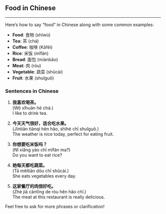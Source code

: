 ## Food in Chinese <br>
---

Here’s how to say “food” in Chinese along with some common examples:

- **Food**: 食物 (shíwù)
- **Tea**: 茶 (chá)
- **Coffee**: 咖啡 (Kāfēi)
- **Rice**: 米饭 (mǐfàn)
- **Bread**: 面包 (miànbāo)
- **Meat**: 肉 (ròu)
- **Vegetable**: 蔬菜 (shūcài)
- **Fruit**: 水果 (shuǐguǒ)

### Sentences in Chinese

1. **我喜欢喝茶。**  
   (Wǒ xǐhuān hē chá.)  
   I like to drink tea.

2. **今天天气很好，适合吃水果。**  
   (Jīntiān tiānqì hěn hǎo, shìhé chī shuǐguǒ.)  
   The weather is nice today, perfect for eating fruit.

3. **你想要吃米饭吗？**  
   (Nǐ xiǎng yào chī mǐfàn ma?)  
   Do you want to eat rice?

4. **她每天都吃蔬菜。**  
   (Tā měitiān dōu chī shūcài.)  
   She eats vegetables every day.

5. **这家餐厅的肉很好吃。**  
   (Zhè jiā cāntīng de ròu hěn hǎo chī.)  
   The meat at this restaurant is really delicious.

Feel free to ask for more phrases or clarification!